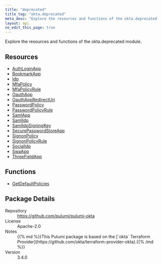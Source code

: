 ```yaml
---
title: "deprecated"
title_tag: "okta.deprecated"
meta_desc: "Explore the resources and functions of the okta.deprecated module."
layout: api
no_edit_this_page: true
---
```


<!-- WARNING: this file was generated by Pulumi Docs Generator. -->
<!-- Do not edit by hand unless you're certain you know what you are doing! -->

Explore the resources and functions of the okta.deprecated module.

<h2 id="resources">Resources</h2>
<ul class="api">
    <li><a href="authloginapp" title="AuthLoginApp"><span class="api-symbol api-symbol--resource"></span>AuthLoginApp</a></li>
    <li><a href="bookmarkapp" title="BookmarkApp"><span class="api-symbol api-symbol--resource"></span>BookmarkApp</a></li>
    <li><a href="idp" title="Idp"><span class="api-symbol api-symbol--resource"></span>Idp</a></li>
    <li><a href="mfapolicy" title="MfaPolicy"><span class="api-symbol api-symbol--resource"></span>MfaPolicy</a></li>
    <li><a href="mfapolicyrule" title="MfaPolicyRule"><span class="api-symbol api-symbol--resource"></span>MfaPolicyRule</a></li>
    <li><a href="oauthapp" title="OauthApp"><span class="api-symbol api-symbol--resource"></span>OauthApp</a></li>
    <li><a href="oauthappredirecturi" title="OauthAppRedirectUri"><span class="api-symbol api-symbol--resource"></span>OauthAppRedirectUri</a></li>
    <li><a href="passwordpolicy" title="PasswordPolicy"><span class="api-symbol api-symbol--resource"></span>PasswordPolicy</a></li>
    <li><a href="passwordpolicyrule" title="PasswordPolicyRule"><span class="api-symbol api-symbol--resource"></span>PasswordPolicyRule</a></li>
    <li><a href="samlapp" title="SamlApp"><span class="api-symbol api-symbol--resource"></span>SamlApp</a></li>
    <li><a href="samlidp" title="SamlIdp"><span class="api-symbol api-symbol--resource"></span>SamlIdp</a></li>
    <li><a href="samlidpsigningkey" title="SamlIdpSigningKey"><span class="api-symbol api-symbol--resource"></span>SamlIdpSigningKey</a></li>
    <li><a href="securepasswordstoreapp" title="SecurePasswordStoreApp"><span class="api-symbol api-symbol--resource"></span>SecurePasswordStoreApp</a></li>
    <li><a href="signonpolicy" title="SignonPolicy"><span class="api-symbol api-symbol--resource"></span>SignonPolicy</a></li>
    <li><a href="signonpolicyrule" title="SignonPolicyRule"><span class="api-symbol api-symbol--resource"></span>SignonPolicyRule</a></li>
    <li><a href="socialidp" title="SocialIdp"><span class="api-symbol api-symbol--resource"></span>SocialIdp</a></li>
    <li><a href="swaapp" title="SwaApp"><span class="api-symbol api-symbol--resource"></span>SwaApp</a></li>
    <li><a href="threefieldapp" title="ThreeFieldApp"><span class="api-symbol api-symbol--resource"></span>ThreeFieldApp</a></li>
</ul>

<h2 id="functions">Functions</h2>
<ul class="api">
    <li><a href="getdefaultpolicies" title="GetDefaultPolicies"><span class="api-symbol api-symbol--function"></span>GetDefaultPolicies</a></li>
</ul>

<h2 id="package-details">Package Details</h2>
<dl class="package-details">
	<dt>Repository</dt>
	<dd><a href="https://github.com/pulumi/pulumi-okta">https://github.com/pulumi/pulumi-okta</a></dd>
	<dt>License</dt>
	<dd>Apache-2.0</dd>
	<dt>Notes</dt>
	<dd>{{% md %}}This Pulumi package is based on the [`okta` Terraform Provider](https://github.com/okta/terraform-provider-okta).{{% /md %}}</dd>
	<dt>Version</dt>
	<dd>3.4.0</dd>
</dl>


